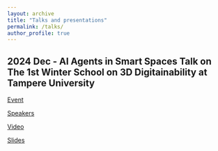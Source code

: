 ```yaml
---
layout: archive
title: "Talks and presentations"
permalink: /talks/
author_profile: true
---
```


2024 Dec - AI Agents in Smart Spaces Talk on The 1st Winter School on 3D Digitainability at Tampere University
------

[Event](https://www.tuni.fi/en/news/1st-winter-school-3d-digitainability-exploring-combined-effects-digitalization-sustainability)

[Speakers](https://content-webapi.tuni.fi/proxy/public/2024-11/winter-school-speakers.pdf)

[Video](https://www.youtube.com/watch?v=BPml49Tvxcw&t=253s)

[Slides](https://aygunvarol.github.io/files/AI_agents_smart.pdf)

<!--
{% if site.talkmap_link == true %}

<p style="text-decoration:underline;"><a href="/talkmap.html">See a map of all the places I've given a talk!</a></p>

{% endif %}

{% for post in site.talks reversed %}
  {% include archive-single-talk.html %}
{% endfor %}
-->
